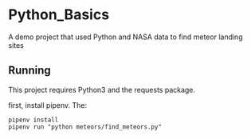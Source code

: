 # Python_Basics

A demo project that used Python and NASA data to find meteor landing sites

## Running

This project requires Python3 and the requests package.

first, install pipenv. The:

```
pipenv install
pipenv run "python meteors/find_meteors.py"
```
